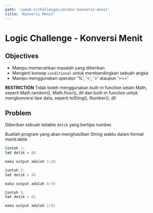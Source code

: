 ```yaml
---
path: '/week-1/challenges/anchor-konversi-menit'
title: 'Konversi Menit'
---
```


# Logic Challenge - Konversi Menit

## Objectives

- Mampu memecahkan masalah yang diberikan
- Mengerti konsep `conditional` untuk membandingkan sebuah angka
- Mampu menggunakan operator '%', '<', '>' ataupun '==='

**RESTRICTION**
Tidak boleh menggunakan built-in function selain Math, seperti Math.random(), Math.floor(), dll dan built-in function untuk mengkonversi tipe data, seperti toSting(), Number(), dll

## Problem

Diberikan sebuah letiable `detik` yang bertipe number.

Buatlah program yang akan menghasilkan String waktu dalam format menit:detik

```javascript
Contoh 1:
let detik = 88

maka output adalah 1:28

Contoh 2:
let detik = 44

maka output adalah 0:44

Contoh 3:
let detik = 61

maka output adalah 1:01
```
